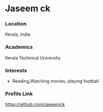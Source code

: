 # Jaseem ck

### Location

Kerala, India

### Academics

Kerala Technical University

### Interests

- Reading,Watching movies, playing football

### Profile Link

https://github.com/Jaseemck
